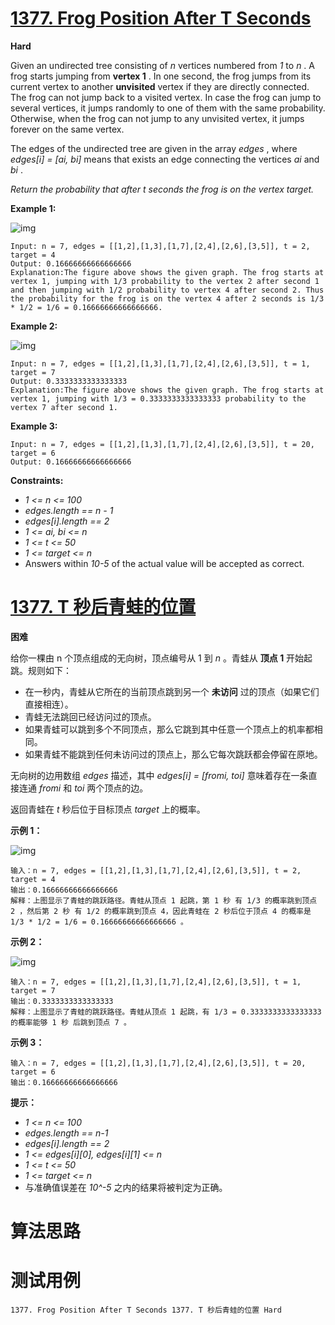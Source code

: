 # [1377. Frog Position After T Seconds][enTitle]

**Hard**

Given an undirected tree consisting of  *n*  vertices numbered from  *1*  to  *n* . A frog starts jumping from **vertex 1** . In one second, the frog jumps from its current vertex to another **unvisited**  vertex if they are directly connected. The frog can not jump back to a visited vertex. In case the frog can jump to several vertices, it jumps randomly to one of them with the same probability. Otherwise, when the frog can not jump to any unvisited vertex, it jumps forever on the same vertex.

The edges of the undirected tree are given in the array  *edges* , where  *edges[i] = [ai, bi]*  means that exists an edge connecting the vertices  *ai*  and  *bi* .

 *Return the probability that after t seconds the frog is on the vertex target.* 



**Example 1:** 

![img](https://assets.leetcode.com/uploads/2020/02/20/frog_2.png)

```
Input: n = 7, edges = [[1,2],[1,3],[1,7],[2,4],[2,6],[3,5]], t = 2, target = 4
Output: 0.16666666666666666 
Explanation:The figure above shows the given graph. The frog starts at vertex 1, jumping with 1/3 probability to the vertex 2 after second 1 and then jumping with 1/2 probability to vertex 4 after second 2. Thus the probability for the frog is on the vertex 4 after 2 seconds is 1/3 * 1/2 = 1/6 = 0.16666666666666666. 

```

**Example 2:** 

![img](https://assets.leetcode.com/uploads/2020/02/20/frog_3.png)

```
Input: n = 7, edges = [[1,2],[1,3],[1,7],[2,4],[2,6],[3,5]], t = 1, target = 7
Output: 0.3333333333333333
Explanation:The figure above shows the given graph. The frog starts at vertex 1, jumping with 1/3 = 0.3333333333333333 probability to the vertex 7 after second 1. 

```

**Example 3:** 

```
Input: n = 7, edges = [[1,2],[1,3],[1,7],[2,4],[2,6],[3,5]], t = 20, target = 6
Output: 0.16666666666666666

```



**Constraints:** 

-  *1 <= n <= 100*  
-  *edges.length == n - 1*  
-  *edges[i].length == 2*  
-  *1 <= ai, bi <= n*  
-  *1 <= t <= 50*  
-  *1 <= target <= n*  
- Answers within  *10-5*  of the actual value will be accepted as correct.


# [1377. T 秒后青蛙的位置][cnTitle]

**困难**

给你一棵由 n 个顶点组成的无向树，顶点编号从 1 到  *n* 。青蛙从 **顶点 1**  开始起跳。规则如下：

- 在一秒内，青蛙从它所在的当前顶点跳到另一个 **未访问**  过的顶点（如果它们直接相连）。 
- 青蛙无法跳回已经访问过的顶点。 
- 如果青蛙可以跳到多个不同顶点，那么它跳到其中任意一个顶点上的机率都相同。 
- 如果青蛙不能跳到任何未访问过的顶点上，那么它每次跳跃都会停留在原地。

无向树的边用数组  *edges*  描述，其中  *edges[i] = [fromi, toi]*  意味着存在一条直接连通  *fromi*  和  *toi*  两个顶点的边。

返回青蛙在  *t*  秒后位于目标顶点  *target* 上的概率。



**示例 1：** 

![img](https://assets.leetcode-cn.com/aliyun-lc-upload/uploads/2020/03/08/frog_2.png)

```
输入：n = 7, edges = [[1,2],[1,3],[1,7],[2,4],[2,6],[3,5]], t = 2, target = 4
输出：0.16666666666666666 
解释：上图显示了青蛙的跳跃路径。青蛙从顶点 1 起跳，第 1 秒 有 1/3 的概率跳到顶点 2 ，然后第 2 秒 有 1/2 的概率跳到顶点 4，因此青蛙在 2 秒后位于顶点 4 的概率是 1/3 * 1/2 = 1/6 = 0.16666666666666666 。 

```

**示例 2：** 

![img](https://assets.leetcode-cn.com/aliyun-lc-upload/uploads/2020/03/08/frog_3.png)

```
输入：n = 7, edges = [[1,2],[1,3],[1,7],[2,4],[2,6],[3,5]], t = 1, target = 7
输出：0.3333333333333333
解释：上图显示了青蛙的跳跃路径。青蛙从顶点 1 起跳，有 1/3 = 0.3333333333333333 的概率能够 1 秒 后跳到顶点 7 。 

```

**示例 3：** 

```
输入：n = 7, edges = [[1,2],[1,3],[1,7],[2,4],[2,6],[3,5]], t = 20, target = 6
输出：0.16666666666666666

```



**提示：** 

-  *1 <= n <= 100*  
-  *edges.length == n-1*  
-  *edges[i].length == 2*  
-  *1 <= edges[i][0], edges[i][1] <= n*  
-  *1 <= t <= 50*  
-  *1 <= target <= n*  
- 与准确值误差在  *10^-5*  之内的结果将被判定为正确。




# 算法思路

# 测试用例
```
1377. Frog Position After T Seconds 1377. T 秒后青蛙的位置 Hard
```

[enTitle]: https://leetcode.com/problems/frog-position-after-t-seconds/
[cnTitle]: https://leetcode-cn.com/problems/frog-position-after-t-seconds/
